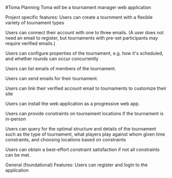 #Toma Planning
Toma will be a tournament manager web application

Project specific features:
Users can create a tournment with a flexible variety of tournament types

Users can connect their account with one to three emails. (A user does not need an email to register, but tournaments with pre-set participants may require verified emails.)

Users can configure properties of the tournament, e.g. how it's scheduled, and whether rounds can occur concurrently

Users can list emails of members of the tournament.

Users can send emails for their tournament.

Users can link their verified account email to tournaments to customize their site

Users can install the web application as a progressive web app.

Users can provide constraints on tournament locations if the tournament is in-person

Users can query for the optimal structure and details of the tournament such as the type of tournament, what players play against whom given time constraints, and choosing locations based on constraints

Users can obtain a best-effort constraint satisfaction if not all constraints can be met.

General (foundational) Features:
Users can register and login to the application
